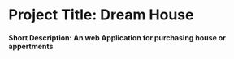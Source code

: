 # Project Title: Dream House
#### Short Description: An web Application for purchasing house or appertments




